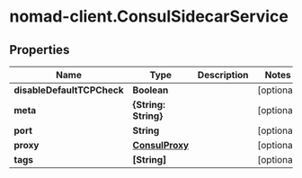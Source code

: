 # nomad-client.ConsulSidecarService

## Properties

Name | Type | Description | Notes
------------ | ------------- | ------------- | -------------
**disableDefaultTCPCheck** | **Boolean** |  | [optional] 
**meta** | **{String: String}** |  | [optional] 
**port** | **String** |  | [optional] 
**proxy** | [**ConsulProxy**](ConsulProxy.md) |  | [optional] 
**tags** | **[String]** |  | [optional] 


